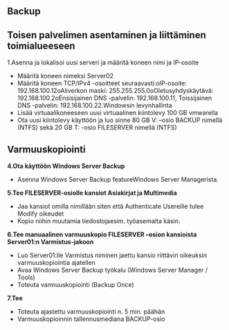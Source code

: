## Backup ##

## Toisen palvelimen asentaminen ja liittäminen toimialueeseen ##

1.Asenna ja lokalisoi uusi serveri ja määritä koneen nimi ja IP-osoite
- Määritä koneen nimeksi Server02
- Määritä koneen TCP/IPv4 -osoitteet seuraavasti:oIP-osoite: 192.168.100.12oAliverkon maski: 255.255.255.0oOletusyhdyskäytävä: 192.168.100.2oEnsisijainen DNS -palvelin: 192.168.100.11, Toissijainen DNS -palvelin: 192.168.100.22.Windowsin levynhallinta
- Lisää virtuaalikoneeseen uusi virtuaalinen kiintolevy 100 GB vmwarella
- Ota uusi kiintolevy käyttöön ja luo sinne 80 GB V: –osio BACKUP nimellä (NTFS) sekä 20 GB T: -osio FILESERVER nimellä (NTFS)



## Varmuuskopiointi ##


**4.Ota käyttöön Windows Server Backup**
- Asenna Windows Server Backup featureWindows Server Managerista.

**5.Tee FILESERVER-osiolle kansiot Asiakirjat ja Multimedia**
- Jaa kansiot omilla nimillään siten että Authenticate Usereille tulee Modify oikeudet
- Kopio niihin muutamia tiedostojaesim. työasemalta käsin.

**6.Tee manuaalinen varmuuskopio FILESERVER –osion kansioista Server01:n Varmistus-jakoon**
- Luo Server01:lle Varmistus niminen jaettu kansio riittävin oikeuksin varmuuskopiointia ajatellen
- Avaa Windows Server Backup työkalu (Windows Server Manager / Tools)
- Toteuta varmuuskopiointi (Backup Once) 

**7.Tee**
- Toteuta ajastettu varmuuskopiointi n. 5 min. päähän
- Varmuuskopioinnin tallennusmediana BACKUP-osio
